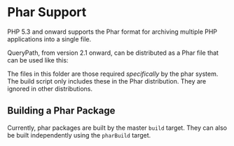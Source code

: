 # Phar Support

PHP 5.3 and onward supports the Phar format for archiving multiple PHP applications into a single file.

QueryPath, from version 2.1 onward, can be distributed as a Phar file that can be used like this:

  <?php
  require 'QueryPath.phar';
  
  // All of QueryPath is now available.
  qp('whatever.xml');
  ?>

The files in this folder are those required *specifically* by the phar system. The build script only includes these in the Phar distribution. They are ignored in other distributions.

## Building a Phar Package

Currently, phar packages are built by the master `build` target. They can also be built independently using the `pharBuild` target.
